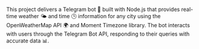This project delivers a Telegram bot 🤖 built with Node.js that provides real-time weather 🌤️ and time 🕒 information for any city using the OpenWeatherMap API 🌍 and Moment Timezone library. The bot interacts with users through the Telegram Bot API, responding to their queries with accurate data 📊.
